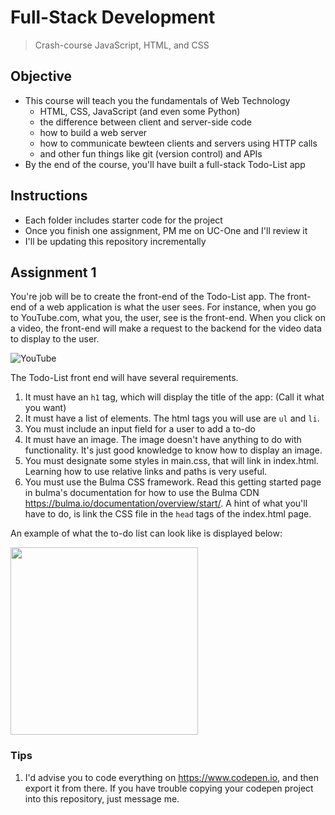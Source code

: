 # Full-Stack Development
> Crash-course JavaScript, HTML, and CSS 

## Objective
* This course will teach you the fundamentals of Web Technology
  * HTML, CSS, JavaScript (and even some Python)
  * the difference between client and server-side code   
  * how to build a web server
  * how to communicate bewteen clients and servers using HTTP calls 
  * and other fun things like git (version control) and APIs
* By the end of the course, you'll have built a full-stack Todo-List app

## Instructions
* Each folder includes starter code for the project
* Once you finish one assignment, PM me on UC-One and I'll review it 
* I'll be updating this repository incrementally

## Assignment 1
You're job will be to create the front-end of the Todo-List app. The front-end of a web application is what the user sees. For instance, when you go to YouTube.com, what you, the user, see is the front-end. When you click on a video, the front-end will make a request to the backend for the video data to display to the user.  

![YouTube](http://1.bp.blogspot.com/-alWzGL6_b_U/UsRTthrNNiI/AAAAAAAAMps/wjvmyo0BdTA/s1600/Old+YouTube+homepage.png)

The Todo-List front end will have several requirements.
1. It must have an `h1` tag, which will display the title of the app: (Call it what you want)
2. It must have a list of elements. The html tags you will use are `ul` and `li`.
3. You must include an input field for a user to add a to-do
4. It must have an image. The image doesn't have anything to do with functionality. It's just good knowledge to know how to display an image.
5. You must designate some styles in main.css, that will link in index.html. Learning how to use relative links and paths is very useful. 
6. You must use the Bulma CSS framework. Read this getting started page in bulma's documentation for how to use the Bulma CDN https://bulma.io/documentation/overview/start/. A hint of what you'll have to do, is link the CSS file in the `head` tags of the index.html page.

An example of what the to-do list can look like is displayed below: 

<img src="https://i.imgur.com/sF0nsJ1.png" width="300">

### Tips
1. I'd advise you to code everything on https://www.codepen.io, and then export it from there. If you have trouble copying your codepen project into this repository, just message me.

